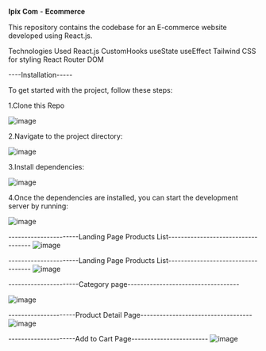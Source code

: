 𝐈𝐩𝐢𝐱 𝐂𝐨𝐦 - 𝐄𝐜𝐨𝐦𝐦𝐞𝐫𝐜𝐞

This repository contains the codebase for an E-commerce website developed using React.js.

Technologies Used
React.js
CustomHooks
useState
useEffect
Tailwind CSS for styling
React Router DOM



----Installation-----

To get started with the project, follow these steps:

1.Clone this Repo

![image](https://github.com/vigneshherao/Ipix_React_Vignesh_Task/assets/70132638/ee6cf3a3-c90c-44c1-8016-8478e9ce7657)


2.Navigate to the project directory:

![image](https://github.com/vigneshherao/Ipix_React_Vignesh_Task/assets/70132638/3cd88ca7-d6a6-4b39-bf34-b71ec96a79c8)


3.Install dependencies:

![image](https://github.com/vigneshherao/Ipix_React_Vignesh_Task/assets/70132638/0beed235-94b9-454f-87f7-f045eb779b4d)

4.Once the dependencies are installed, you can start the development server by running:

![image](https://github.com/vigneshherao/Ipix_React_Vignesh_Task/assets/70132638/c6847c4e-9ead-40fb-a144-590c913fa154)


----------------------Landing Page Products List-----------------------------------
![image](https://github.com/vigneshherao/Ipix_React_Vignesh_Task/assets/70132638/82a849ac-5138-40a2-a23f-6ac7994efe28)

----------------------Landing Page Products List-----------------------------------
![image](https://github.com/vigneshherao/Ipix_React_Vignesh_Task/assets/70132638/8b56112f-c6e5-44a1-8e1c-be0d48b2280b)

----------------------Category page-----------------------------------

![image](https://github.com/vigneshherao/Ipix_React_Vignesh_Task/assets/70132638/ea688151-6bf5-4bb4-a6c0-43475c291b73)

---------------------Product Detail Page-----------------------------------
![image](https://github.com/vigneshherao/Ipix_React_Vignesh_Task/assets/70132638/aab73f40-d469-48a7-a0fe-54a8fc4e72d7)

---------------------Add to Cart Page------------------------
![image](https://github.com/vigneshherao/Ipix_React_Vignesh_Task/assets/70132638/df98106f-75aa-4fc2-838a-ddfc0503d930)





